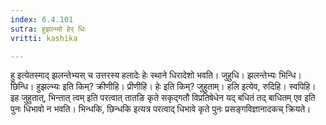 ```yaml
---
index: 6.4.101
sutra: हुझल्भ्यो हेर् धिः
vritti: kashika

---
```

हु इत्येतस्माद् झलन्तेभ्यस् च उत्तरस्य हलादेः हेः स्थाने धिरादेशो भवति। जुहुधि। झलन्तेभ्यः भिन्धि। छिन्धि। हुझल्भ्यः इति किम्? क्रीणीहि। प्रीणीहि। हेः इति किम्? जुहुताम्। हलि इत्येव, रुदिहि। स्वपिहि। इह जुहुतात्, भिन्तात् त्वम् इति परत्वात् तातङि कृते सकृद्गतौ विप्रतिषेधेन यद् बधितं तद् बाधितम् एव इति पुनः धिभावो न भवति। भिन्धकि, छिन्धकि इत्यत्र परत्वाद् धिभावे कृते पुनः प्रसङ्गविज्ञानादकच् क्रियते।